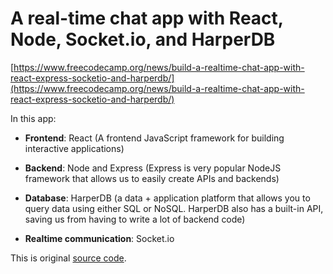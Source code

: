 # A real-time chat app with React, Node, Socket.io, and HarperDB

[https://www.freecodecamp.org/news/build-a-realtime-chat-app-with-react-express-socketio-and-harperdb/](https://www.freecodecamp.org/news/build-a-realtime-chat-app-with-react-express-socketio-and-harperdb/)

In this app:

* **Frontend**: React (A frontend JavaScript framework for building interactive applications)

* **Backend**: Node and Express (Express is very popular NodeJS framework that allows us to easily create APIs and backends)

* **Database**: HarperDB (a data + application platform that allows you to query data using either SQL or NoSQL. HarperDB also has a built-in API, saving us from having to write a lot of backend code)

* **Realtime communication**: Socket.io

This is original [source code](https://github.com/DoableDanny/Realtime-chat-app-with-rooms).
